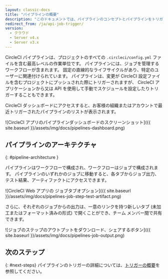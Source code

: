 ```yaml
---
layout: classic-docs
title: "パイプラインの概要"
description: "このドキュメントでは、パイプラインのコンセプトとパイプラインをトリガーする方法およびパイプラインの内容を紹介します。"
redirect_from: /ja/api-job-trigger/
version:
  - クラウド
  - Server v4.x
  - Server v3.x
---
```


CircleCI パイプラインは、プロジェクトのすべての `.circleci/config.yml` ファイルを含む最高レベルの作業単位です。 パイプラインには、ジョブを管理するワークフローが含まれます。 固定の直線的なライフサイクルがあり、特定のユーザーに関連付けられています。 パイプラインは、変更が CircleCI 設定ファイルを含むプロジェクトにプッシュされた際にトリガーされますが、 CircleCI アプリケーションから又は API を使用して手動でスケジュールを設定したりトリガーすることもできます。

CircleCI ダッシュボードにアクセスすると、お客様の組織またはアカウントで最近トリガーされたパイプラインのリストが表示されます。

![CircleCI アプリのパイプラインダッシュボードのスクリーンショット]({{ site.baseurl }}/assets/img/docs/pipelines-dashboard.png)

## パイプラインのアーキテクチャ
{: #pipeline-architecture }

パイプラインはワークフローで構成され、ワークフローはジョブで構成されます。 パイプラインのいずれかのジョブに移動すると、各タブからジョブ出力、テスト結果、アーティファクトにアクセスできます。

![CircleCI Web アプリの ジョブタブオプション]({{ site.baseurl }}/assets/img/docs/pipelines-job-step-test-artifact.png)

さらに、それぞれのジョブからの出力は、一意のリンクを持つ新しいタブ (未加工またはフォーマット済みの形式) で開くことができ、チーム メンバー間で共有できます。

![ジョブのステップのアウトプットをダウンロード、シェアするボタン]({{ site.baseurl }}/assets/img/docs/pipelines-job-output.png)

## 次のステップ
{: #next-steps}
パイプラインのトリガーの詳細については、[トリガーの概要]({{site.baseurl}}/ja/triggers-overview)を参照してください。
